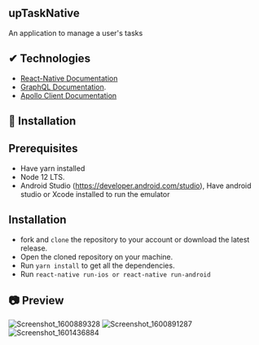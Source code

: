 ## upTaskNative
An application to manage a user's tasks
## ✔ Technologies
- [React-Native Documentation](https://reactnative.dev/)
- [GraphQL Documentation](https://graphql.org/).
- [Apollo Client Documentation](https://www.apollographql.com/apollo-client)

## 🚀 Installation

   ## Prerequisites
 
   - Have yarn installed
   - Node 12 LTS. 
   - Android Studio (https://developer.android.com/studio), Have android studio or Xcode installed to run the emulator
 ## Installation
  - fork and  ```clone``` the repository to your account or download the latest release.
  - Open the cloned repository on your machine.
  - Run  ```yarn install``` to get all the dependencies.
  - Run ```react-native run-ios or react-native run-android ```
  
  ## 📷 Preview
![Screenshot_1600889328](https://user-images.githubusercontent.com/46753453/94063972-2d062f80-fda6-11ea-810e-16b5a230ef41.png)
![Screenshot_1600891287](https://user-images.githubusercontent.com/46753453/94063976-2e375c80-fda6-11ea-8a43-775432a147f0.png)
![Screenshot_1601436884](https://user-images.githubusercontent.com/46753453/94752553-cc986480-0348-11eb-8b3a-dcae07d4cf6f.png)
